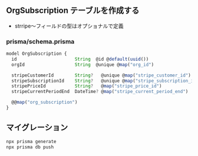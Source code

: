 ## OrgSubscription テーブルを作成する

- strripe～フィールドの型はオプショナルで定義

### prisma/schema.prisma

```ts
model OrgSubscription {
  id                      String  @id @default(uuid())
  orgId                   String  @unique @map("org_id")

  stripeCustomerId        String?   @unique @map("stripe_customer_id")
  stripeSubscriptionId    String?   @unique @map("stripe_subscription_id")
  stripePriceId           String?   @map("stripe_price_id")
  stripeCurrentPeriodEnd  DateTime? @map("stripe_current_period_end")

  @@map("org_subscription")
}
```

## マイグレーション

```bash
npx prisma generate
npx prisma db push
```
